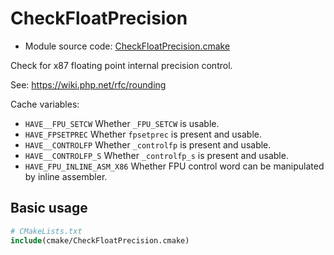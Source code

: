 <!-- This is auto-generated file. -->
# CheckFloatPrecision

* Module source code: [CheckFloatPrecision.cmake](https://github.com/petk/php-build-system/blob/master/cmake/Zend/cmake/CheckFloatPrecision.cmake)

Check for x87 floating point internal precision control.

See: https://wiki.php.net/rfc/rounding

Cache variables:

* `HAVE__FPU_SETCW`
  Whether `_FPU_SETCW` is usable.
* `HAVE_FPSETPREC`
  Whether `fpsetprec` is present and usable.
* `HAVE__CONTROLFP`
  Whether `_controlfp` is present and usable.
* `HAVE__CONTROLFP_S`
  Whether `_controlfp_s` is present and usable.
* `HAVE_FPU_INLINE_ASM_X86`
  Whether FPU control word can be manipulated by inline assembler.

## Basic usage

```cmake
# CMakeLists.txt
include(cmake/CheckFloatPrecision.cmake)
```
